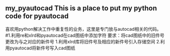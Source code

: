 
## my_pyautocad This is a place to put my python code for pyautocad
喜欢用python解决工作中重复性的业务，这里是专门放与autocad相关的代码。
#1.利用re和xlrd和pyautocad在cad图纸中添加字符 
要求：将cad图纸中的旧件号更改为与之对应的新件号
1.利用xlrd库将旧件号及相应的新件号引入存储空间 
2.利用pyautocad将新件号写入cad图纸
